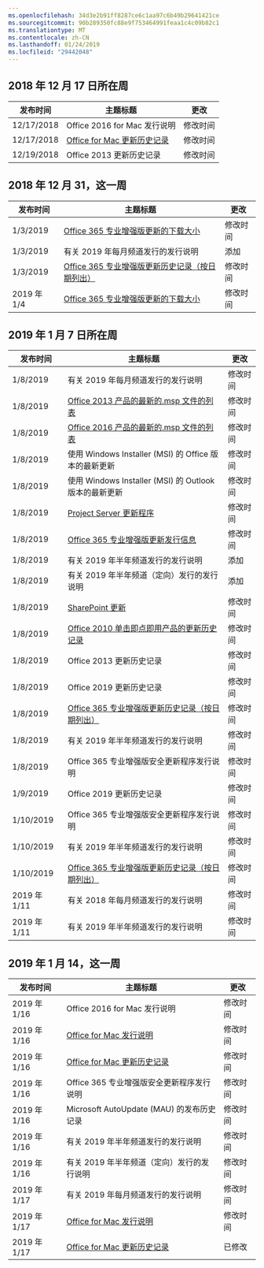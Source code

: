 ```yaml
---
ms.openlocfilehash: 34d3e2b91ff8287ce6c1aa97c6b49b29641421ce
ms.sourcegitcommit: 90b289350fc88e9f753464991feaa1c4c09b82c1
ms.translationtype: MT
ms.contentlocale: zh-CN
ms.lasthandoff: 01/24/2019
ms.locfileid: "29442048"
---
```

<!-- This file is generated automatically each week. Changes made to this file will be overwritten.-->




## <a name="week-of-december-17-2018"></a>2018 年 12 月 17 日所在周


| 发布时间 |主题标题 | 更改 |
|------|------------|--------|
| 12/17/2018 | Office 2016 for Mac 发行说明 | 修改时间 |
| 12/17/2018 | [Office for Mac 更新历史记录](/OfficeUpdates/update-history-office-for-mac) | 修改时间 |
| 12/19/2018 | Office 2013 更新历史记录 | 修改时间 |


## <a name="week-of-december-31-2018"></a>2018 年 12 月 31，这一周


| 发布时间 |主题标题 | 更改 |
|------|------------|--------|
| 1/3/2019 | [Office 365 专业增强版更新的下载大小](/OfficeUpdates/download-sizes-office365-proplus-updates) | 修改时间 |
| 1/3/2019 | 有关 2019 年每月频道发行的发行说明 | 添加 |
| 1/3/2019 | [Office 365 专业增强版更新历史记录（按日期列出）](/OfficeUpdates/update-history-office365-proplus-by-date) | 修改时间 |
| 2019 年 1/4 | [Office 365 专业增强版更新的下载大小](/OfficeUpdates/download-sizes-office365-proplus-updates) | 修改时间 |


## <a name="week-of-january-07-2019"></a>2019 年 1 月 7 日所在周


| 发布时间 |主题标题 | 更改 |
|------|------------|--------|
| 1/8/2019 | 有关 2019 年每月频道发行的发行说明 | 修改时间 |
| 1/8/2019 | [Office 2013 产品的最新的.msp 文件的列表](/OfficeUpdates/msp-files-office-2013) | 修改时间 |
| 1/8/2019 | [Office 2016 产品的最新的.msp 文件的列表](/OfficeUpdates/msp-files-office-2016) | 修改时间 |
| 1/8/2019 | 使用 Windows Installer (MSI) 的 Office 版本的最新更新 | 修改时间 |
| 1/8/2019 | 使用 Windows Installer (MSI) 的 Outlook 版本的最新更新 | 修改时间 |
| 1/8/2019 | [Project Server 更新程序](/OfficeUpdates/project-server-updates) | 修改时间 |
| 1/8/2019 | [Office 365 专业增强版更新发行信息](/OfficeUpdates/release-notes-office365-proplus) | 修改时间 |
| 1/8/2019 | 有关 2019 年半年频道发行的发行说明 | 添加 |
| 1/8/2019 | 有关 2019 年半年频道（定向）发行的发行说明 | 添加 |
| 1/8/2019 | [SharePoint 更新](/OfficeUpdates/sharepoint-updates) | 修改时间 |
| 1/8/2019 | [Office 2010 单击即点即用产品的更新历史记录](/OfficeUpdates/update-history-office-2010-click-to-run) | 修改时间 |
| 1/8/2019 | Office 2013 更新历史记录 | 修改时间 |
| 1/8/2019 | Office 2019 更新历史记录 | 修改时间 |
| 1/8/2019 | [Office 365 专业增强版更新历史记录（按日期列出）](/OfficeUpdates/update-history-office365-proplus-by-date) | 修改时间 |
| 1/8/2019 | 有关 2019 年半年频道发行的发行说明 | 修改时间 |
| 1/8/2019 | Office 365 专业增强版安全更新程序发行说明 | 修改时间 |
| 1/9/2019 | Office 2019 更新历史记录 | 修改时间 |
| 1/10/2019 | Office 365 专业增强版安全更新程序发行说明 | 修改时间 |
| 1/10/2019 | 有关 2019 年半年频道发行的发行说明 | 修改时间 |
| 1/10/2019 | [Office 365 专业增强版更新历史记录（按日期列出）](/OfficeUpdates/update-history-office365-proplus-by-date) | 修改时间 |
| 2019 年 1/11 | 有关 2018 年每月频道发行的发行说明 | 修改时间 |
| 2019 年 1/11 | 有关 2019 年半年频道发行的发行说明 | 修改时间 |


## <a name="week-of-january-14-2019"></a>2019 年 1 月 14，这一周


| 发布时间 |主题标题 | 更改 |
|------|------------|--------|
| 2019 年 1/16 | Office 2016 for Mac 发行说明 | 修改时间 |
| 2019 年 1/16 | [Office for Mac 发行说明](/OfficeUpdates/release-notes-office-for-mac) | 修改时间 |
| 2019 年 1/16 | [Office for Mac 更新历史记录](/OfficeUpdates/update-history-office-for-mac) | 修改时间 |
| 2019 年 1/16 | Office 365 专业增强版安全更新程序发行说明 | 修改时间 |
| 2019 年 1/16 | Microsoft AutoUpdate (MAU) 的发布历史记录 | 修改时间 |
| 2019 年 1/16 | 有关 2019 年半年频道发行的发行说明 | 修改时间 |
| 2019 年 1/16 | 有关 2019 年半年频道（定向）发行的发行说明 | 修改时间 |
| 2019 年 1/17 | 有关 2019 年每月频道发行的发行说明 | 修改时间 |
| 2019 年 1/17 | [Office for Mac 发行说明](/OfficeUpdates/release-notes-office-for-mac) | 修改时间 |
| 2019 年 1/17 | [Office for Mac 更新历史记录](/OfficeUpdates/update-history-office-for-mac) | 已修改 |

